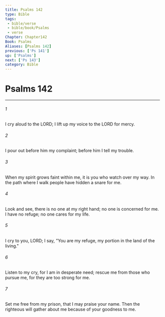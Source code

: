 ```yaml
---
title: Psalms 142
type: Bible
tags:
 - bible/verse
 - bible/book/Psalms
 - verse
Chapter: Chapter142
Book: Psalms
Aliases: [Psalms 142]
previous: ['Ps 141']
up: ['Psalms']
next: ['Ps 143']
category: Bible
---
```

# Psalms 142

***


###### 1 
I cry aloud to the LORD; I lift up my voice to the LORD for mercy. 

###### 2 
I pour out before him my complaint; before him I tell my trouble. 

###### 3 
When my spirit grows faint within me, it is you who watch over my way. In the path where I walk people have hidden a snare for me. 

###### 4 
Look and see, there is no one at my right hand; no one is concerned for me. I have no refuge; no one cares for my life. 

###### 5 
I cry to you, LORD; I say, "You are my refuge, my portion in the land of the living." 

###### 6 
Listen to my cry, for I am in desperate need; rescue me from those who pursue me, for they are too strong for me. 

###### 7 
Set me free from my prison, that I may praise your name. Then the righteous will gather about me because of your goodness to me. 
